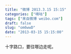 ```yaml
---
title: "微博 2013.3.15 15:15"
categories: ["嘀咕"]
tags: ["来自微博 weibo.com"]
draft: false
slug: "om6wwD"
date: "2013-03-15 15:15:00"
---
```


<p>十字路口，要往哪边走呢。 ​​​​</p>
